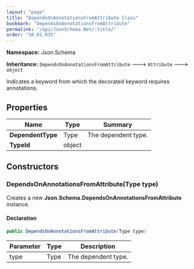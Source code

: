 ```yaml
---
layout: "page"
title: "DependsOnAnnotationsFromAttribute Class"
bookmark: "DependsOnAnnotationsFromAttribute"
permalink: "/api/JsonSchema.Net/:title/"
order: "10.01.035"
---
```

**Namespace:** Json.Schema

**Inheritance:**
`DependsOnAnnotationsFromAttribute`
 🡒 
`Attribute`
 🡒 
`object`

Indicates a keyword from which the decorated keyword requires annotations.

## Properties

| Name | Type | Summary |
|---|---|---|
| **DependentType** | Type | The dependent type. |
| **TypeId** | object |  |

## Constructors

### DependsOnAnnotationsFromAttribute(Type type)

Creates a new **Json.Schema.DependsOnAnnotationsFromAttribute** instance.

#### Declaration

```c#
public DependsOnAnnotationsFromAttribute(Type type)
```

| Parameter | Type | Description |
|---|---|---|
| type | Type | The dependent type. |


